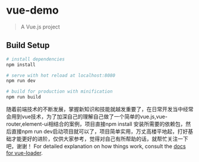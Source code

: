 # vue-demo

> A Vue.js project

## Build Setup

``` bash
# install dependencies
npm install

# serve with hot reload at localhost:8080
npm run dev

# build for production with minification
npm run build
```

随着前端技术的不断发展，掌握新知识和技能就越发重要了，在日常开发当中经常会用到vue技术，为了加深自己的理解自己做了一个简单的vue.js,vue-router,element-ui相结合的案例，项目直接npm install 安装所需要的依赖包，然后直接npm run dev启动项目就可以了，项目简单实用，万丈高楼平地起，打好基础才能更好的进阶，仅供大家参考，觉得对自己有所帮助的话，就帮忙关注一下吧，谢谢！
For detailed explanation on how things work, consult the [docs for vue-loader](http://vuejs.github.io/vue-loader).
